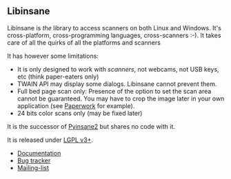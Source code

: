 Libinsane
---------

Libinsane is *the* library to access scanners on both Linux and Windows. It's
cross-platform, cross-programming languages, cross-scanners :-). It takes care
of all the quirks of all the platforms and scanners

It has however some limitations:
- It is only designed to work with *scanners*, not webcams, not USB keys, etc
  (think paper-eaters only)
- TWAIN API may display some dialogs. Libinsane cannot prevent them.
- Full bed page scan only: Presence of the option to set the scan area cannot
  be guaranteed. You may have to crop the image later in your own application
  (see [Paperwork](https://openpaper.work) for example).
- 24 bits color scans only (may be fixed later)


It is the successor of [Pyinsane2](https://gitlab.gnome.org/World/OpenPaperwork/pyinsane) but shares no code with it.

It is released under [LGPL v3+](https://www.gnu.org/licenses/lgpl-3.0.en.html).


- [Documentation](https://doc.openpaper.work/libinsane/latest/)
- [Bug tracker](https://gitlab.gnome.org/World/OpenPaperwork/libinsane/issues)
- [Mailing-list](https://gitlab.gnome.org/World/OpenPaperwork/paperwork/wikis/Contact)
